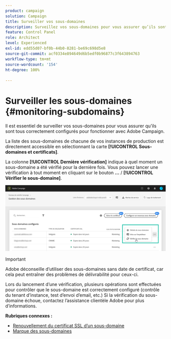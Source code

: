 ```yaml
---
product: campaign
solution: Campaign
title: Surveiller vos sous-domaines
description: Surveillez vos sous-domaines pour vous assurer qu’ils sont tous correctement configurés pour fonctionner avec Adobe Campaign.
feature: Control Panel
role: Architect
level: Experienced
exl-id: edd55d07-bf0b-44b0-8281-be69c698d5e8
source-git-commit: acf0334e894649d6b5edf0b96877c3f643894763
workflow-type: tm+mt
source-wordcount: '154'
ht-degree: 100%

---
```



# Surveiller les sous-domaines {#monitoring-subdomains}

Il est essentiel de surveiller vos sous-domaines pour vous assurer qu’ils sont tous correctement configurés pour fonctionner avec Adobe Campaign.

La liste des sous-domaines de chacune de vos instances de production est directement accessible en sélectionnant la carte **[!UICONTROL Sous-domaines et certificats]**.

La colonne **[!UICONTROL Dernière vérification]** indique à quel moment un sous-domaine a été vérifié pour la dernière fois. Vous pouvez lancer une vérification à tout moment en cliquant sur le bouton **...** / **[!UICONTROL Vérifier le sous-domaine]**.

![](assets/subdomain_verification.png)

>[!IMPORTANT]
>
>Adobe déconseille d’utiliser des sous-domaines sans date de certificat, car cela peut entraîner des problèmes de délivrabilité pour ceux-ci.

Lors du lancement d’une vérification, plusieurs opérations sont effectuées pour contrôler que le sous-domaine est correctement configuré (contrôle du tenant d’instance, test d’envoi d’email, etc.) Si la vérification du sous-domaine échoue, contactez l’assistance clientèle Adobe pour plus d’informations.

**Rubriques connexes :**

* [Renouvellement du certificat SSL d’un sous-domaine](../../subdomains-certificates/using/renewing-subdomain-certificate.md)
* [Marque des sous-domaines](../../subdomains-certificates/using/subdomains-branding.md)
